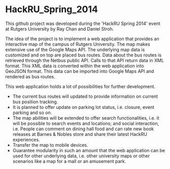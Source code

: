HackRU_Spring_2014
==================
This github project was developed during the 'HackRU Spring 2014' event at Rutgers University by Ray Chan and Daniel Stroh.

The idea of the project is to implement a web application that provides an interactive map of the campus of Rutgers University.
The map makes extensive use of the Google Maps API. The underlying map data is customized and on top are placed bus routes. Data about the bus routes is retrieved through the Netbus public API. Calls to that API return data in XML format. This XML data is converted within the web application into GeoJSON format. This data can be imported into Google Maps API and rendered as bus routes. 

This web application holds a lot of possibilities for further development.
* The current bus routes will updated to provide information on current bus position tracking. 
* It is planned to offer update on parking lot status, i.e. closure, event parking and so on.
* The map abilities will be extended to offer search functionalities, i.e. it will be possible to search events and locations; and social interaction, i.e. People can comment on dining hall food and can rate new book releases at Barnes & Nobles store and share their latest HackRU experiences.
* Transfer the map to mobile devices.
* Guarantee modularity in such an amount that the web application can be used for other  underlying data, i.e. other university maps or other scenarios like a map for a mall or an amusement park.
